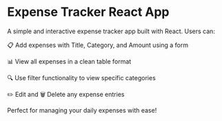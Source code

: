 # Expense Tracker React App 
A simple and interactive expense tracker app built with React. Users can:

📋 Add expenses with Title, Category, and Amount using a form

📊 View all expenses in a clean table format

🔍 Use filter functionality to view specific categories

✏️ Edit and 🗑️ Delete any expense entries

Perfect for managing your daily expenses with ease!
